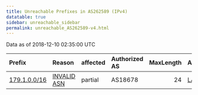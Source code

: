 ```yaml
---
title: Unreachable Prefixes in AS262589 (IPv4)
datatable: true
sidebar: unreachable_sidebar
permalink: unreachable_AS262589-v4.html
---
```


Data as of 2018-12-10 02:35:00 UTC


<div class="datatable-begin"></div>

| Prefix                                             | Reason                                                                                               | affected   | Authorized AS   |   MaxLength | Anchor                                         |   unreachable /24s |
|:---------------------------------------------------|:-----------------------------------------------------------------------------------------------------|:-----------|:----------------|------------:|:-----------------------------------------------|-------------------:|
| [179.1.0.0/16](https://stat.ripe.net/179.1.0.0/16) | [INVALID ASN](https://rpki-validator.ripe.net/announcement-preview?asn=AS262589&prefix=179.1.0.0/16) | partial    | AS18678         |          24 | [LACNIC](unreachable_LACNIC_RPKI_Root-v4.html) |                256 |

<div class="datatable-end"></div>